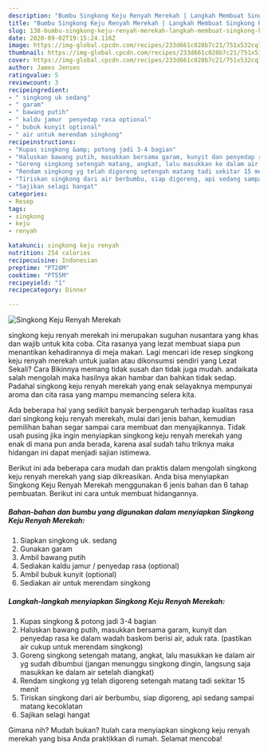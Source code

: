 ```yaml
---
description: "Bumbu Singkong Keju Renyah Merekah | Langkah Membuat Singkong Keju Renyah Merekah Yang Bikin Ngiler"
title: "Bumbu Singkong Keju Renyah Merekah | Langkah Membuat Singkong Keju Renyah Merekah Yang Bikin Ngiler"
slug: 138-bumbu-singkong-keju-renyah-merekah-langkah-membuat-singkong-keju-renyah-merekah-yang-bikin-ngiler
date: 2020-09-02T19:15:24.116Z
image: https://img-global.cpcdn.com/recipes/233d661c028b7c21/751x532cq70/singkong-keju-renyah-merekah-foto-resep-utama.jpg
thumbnail: https://img-global.cpcdn.com/recipes/233d661c028b7c21/751x532cq70/singkong-keju-renyah-merekah-foto-resep-utama.jpg
cover: https://img-global.cpcdn.com/recipes/233d661c028b7c21/751x532cq70/singkong-keju-renyah-merekah-foto-resep-utama.jpg
author: James Jensen
ratingvalue: 5
reviewcount: 3
recipeingredient:
- " singkong uk sedang"
- " garam"
- " bawang putih"
- " kaldu jamur  penyedap rasa optional"
- " bubuk kunyit optional"
- " air untuk merendam singkong"
recipeinstructions:
- "Kupas singkong &amp; potong jadi 3-4 bagian"
- "Haluskan bawang putih, masukkan bersama garam, kunyit dan penyedap rasa ke dalam wadah baskom berisi air, aduk rata. (pastikan air cukup untuk merendam singkong)"
- "Goreng singkong setengah matang, angkat, lalu masukkan ke dalam air yg sudah dibumbui (jangan menunggu singkong dingin, langsung saja masukkan ke dalam air setelah diangkat)"
- "Rendam singkong yg telah digoreng setengah matang tadi sekitar 15 menit"
- "Tiriskan singkong dari air berbumbu, siap digoreng, api sedang sampai matang kecoklatan"
- "Sajikan selagi hangat"
categories:
- Resep
tags:
- singkong
- keju
- renyah

katakunci: singkong keju renyah 
nutrition: 254 calories
recipecuisine: Indonesian
preptime: "PT28M"
cooktime: "PT55M"
recipeyield: "1"
recipecategory: Dinner

---
```



![Singkong Keju Renyah Merekah](https://img-global.cpcdn.com/recipes/233d661c028b7c21/751x532cq70/singkong-keju-renyah-merekah-foto-resep-utama.jpg)


singkong keju renyah merekah ini merupakan suguhan nusantara yang khas dan wajib untuk kita coba. Cita rasanya yang lezat membuat siapa pun menantikan kehadirannya di meja makan.
Lagi mencari ide resep singkong keju renyah merekah untuk jualan atau dikonsumsi sendiri yang Lezat Sekali? Cara Bikinnya memang tidak susah dan tidak juga mudah. andaikata salah mengolah maka hasilnya akan hambar dan bahkan tidak sedap. Padahal singkong keju renyah merekah yang enak selayaknya mempunyai aroma dan cita rasa yang mampu memancing selera kita.



Ada beberapa hal yang sedikit banyak berpengaruh terhadap kualitas rasa dari singkong keju renyah merekah, mulai dari jenis bahan, kemudian pemilihan bahan segar sampai cara membuat dan menyajikannya. Tidak usah pusing jika ingin menyiapkan singkong keju renyah merekah yang enak di mana pun anda berada, karena asal sudah tahu triknya maka hidangan ini dapat menjadi sajian istimewa.


Berikut ini ada beberapa cara mudah dan praktis dalam mengolah singkong keju renyah merekah yang siap dikreasikan. Anda bisa menyiapkan Singkong Keju Renyah Merekah menggunakan 6 jenis bahan dan 6 tahap pembuatan. Berikut ini cara untuk membuat hidangannya.

<!--inarticleads1-->

##### Bahan-bahan dan bumbu yang digunakan dalam menyiapkan Singkong Keju Renyah Merekah:

1. Siapkan  singkong uk. sedang
1. Gunakan  garam
1. Ambil  bawang putih
1. Sediakan  kaldu jamur / penyedap rasa (optional)
1. Ambil  bubuk kunyit (optional)
1. Sediakan  air untuk merendam singkong




<!--inarticleads2-->

##### Langkah-langkah menyiapkan Singkong Keju Renyah Merekah:

1. Kupas singkong &amp; potong jadi 3-4 bagian
1. Haluskan bawang putih, masukkan bersama garam, kunyit dan penyedap rasa ke dalam wadah baskom berisi air, aduk rata. (pastikan air cukup untuk merendam singkong)
1. Goreng singkong setengah matang, angkat, lalu masukkan ke dalam air yg sudah dibumbui (jangan menunggu singkong dingin, langsung saja masukkan ke dalam air setelah diangkat)
1. Rendam singkong yg telah digoreng setengah matang tadi sekitar 15 menit
1. Tiriskan singkong dari air berbumbu, siap digoreng, api sedang sampai matang kecoklatan
1. Sajikan selagi hangat




Gimana nih? Mudah bukan? Itulah cara menyiapkan singkong keju renyah merekah yang bisa Anda praktikkan di rumah. Selamat mencoba!
